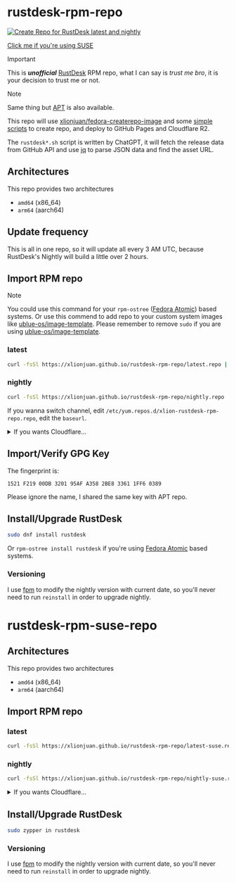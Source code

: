 # rustdesk-rpm-repo

[![Create Repo for RustDesk latest and nightly](https://github.com/xlionjuan/rustdesk-rpm-repo/actions/workflows/create-repo.yml/badge.svg)](https://github.com/xlionjuan/rustdesk-rpm-repo/actions/workflows/create-repo.yml)

[Click me if you're using SUSE](#rustdesk-rpm-suse-repo)

> [!IMPORTANT]  
> This is ***unofficial*** [RustDesk](https://github.com/rustdesk/rustdesk/) RPM repo, what I can say is *trust me bro*, it is your decision to trust me or not.

> [!NOTE]  
> Same thing but [APT](https://github.com/xlionjuan/rustdesk-apt-repo-latest) is also available.

This repo will use  [xlionjuan/fedora-createrepo-image](https://github.com/xlionjuan/fedora-createrepo-image) and some [simple scripts](https://github.com/xlionjuan/rustdesk-rpm-repo/tree/main/createrepo) to create repo, and deploy to GitHub Pages and Cloudflare R2.

The `rustdesk*.sh` script is written by ChatGPT, it will fetch the release data from GitHub API and use [jq](https://github.com/jqlang/jq) to parse JSON data and find the asset URL.

## Architectures

This repo provides two architectures

* `amd64`  (x86_64)
* `arm64`  (aarch64)

## Update frequency

This is all in one repo, so it will update all every 3 AM UTC, because RustDesk's Nightly will build a little over 2 hours.

## Import RPM repo

> [!NOTE]  
> You could use this command for your `rpm-ostree` ([Fedora Atomic](https://fedoraproject.org/atomic-desktops/)) based systems. Or use this commend to add repo to your custom system images like [ublue-os/image-template](https://github.com/ublue-os/image-template). Please remember to remove `sudo` if you are using [ublue-os/image-template](https://github.com/ublue-os/image-template).

### latest

```bash
curl -fsSl https://xlionjuan.github.io/rustdesk-rpm-repo/latest.repo | sudo tee /etc/yum.repos.d/xlion-rustdesk-rpm-repo.repo
```

### nightly

```bash
curl -fsSl https://xlionjuan.github.io/rustdesk-rpm-repo/nightly.repo | sudo tee /etc/yum.repos.d/xlion-rustdesk-rpm-repo.repo
```

If you wanna switch channel, edit `/etc/yum.repos.d/xlion-rustdesk-rpm-repo.repo`, edit the `baseurl`.

<details>
<summary>If you wants Cloudflare...</summary>
<br>
GitHub is using Fastly CDN, which performs terrible on lots of countries, I also pushed the repo to Cloudflare R2, which has better speed.

But due to bot fight mode is enabled, some VPS providers such as AWS, Azure (GitHub Actions) will be blocked, please use GitHub Pages instead.

### latest

```bash
curl -fsSl https://xlionjuan.github.io/rustdesk-rpm-repo/latest_r2.repo | sudo tee /etc/yum.repos.d/xlion-rustdesk-rpm-repo.repo
```

### nightly

```bash
curl -fsSl https://xlionjuan.github.io/rustdesk-rpm-repo/nightly_r2.repo | sudo tee /etc/yum.repos.d/xlion-rustdesk-rpm-repo.repo
```
</details>

## Import/Verify GPG Key

The fingerprint is:

```
1521 F219 00DB 3201 95AF A358 2BE8 3361 1FF6 0389
```

Please ignore the name, I shared the same key with APT repo.

## Install/Upgrade RustDesk

```bash
sudo dnf install rustdesk
```
Or `rpm-ostree install rustdesk` if you're using [Fedora Atomic](https://fedoraproject.org/atomic-desktops/) based systems.

### Versioning

I use [fpm](https://github.com/jordansissel/fpm) to modify the nightly version with current date, so you'll never need to run `reinstall` in order to upgrade nightly.

# rustdesk-rpm-suse-repo

## Architectures
This repo provides two architectures

* `amd64`  (x86_64)
* `arm64`  (aarch64)

## Import RPM repo

### latest

```bash
curl -fsSl https://xlionjuan.github.io/rustdesk-rpm-repo/latest-suse.repo | sudo tee /etc/zypp/repos.d/xlion-rustdesk-rpm-suse-repo.repo
```

### nightly

```bash
curl -fsSl https://xlionjuan.github.io/rustdesk-rpm-repo/nightly-suse.repo | sudo tee /etc/zypp/repos.d/xlion-rustdesk-rpm-suse-repo.repo
```

<details>
<summary>If you wants Cloudflare...</summary>
<br>
GitHub is using Fastly CDN, which performs terrible on lots of countries, I also pushed the repo to Cloudflare R2, which has better speed.

But due to bot fight mode is enabled, some VPS providers such as AWS, Azure (GitHub Actions) will be blocked, please use GitHub Pages instead.

### latest

```bash
curl -fsSl https://xlionjuan.github.io/rustdesk-rpm-repo/latest-suse_r2.repo | sudo tee /etc/zypp/repos.d/xlion-rustdesk-rpm-suse-repo.repo
```

### nightly

```bash
curl -fsSl https://xlionjuan.github.io/rustdesk-rpm-repo/nightly-suse_r2.repo | sudo tee /etc/zypp/repos.d/xlion-rustdesk-rpm-suse-repo.repo
```
</details>

## Install/Upgrade RustDesk

```bash
sudo zypper in rustdesk
```

### Versioning

I use [fpm](https://github.com/jordansissel/fpm) to modify the nightly version with current date, so you'll never need to run `reinstall` in order to upgrade nightly.

